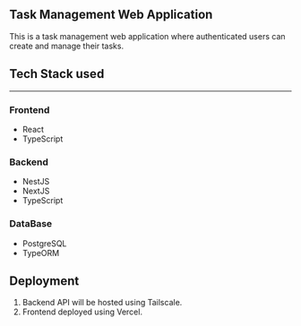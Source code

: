 ## Task Management Web Application

This is a task management web application where authenticated users can create and manage their tasks.

## Tech Stack used

---

### Frontend

- React
- TypeScript

### Backend

- NestJS
- NextJS
- TypeScript

### DataBase

- PostgreSQL
- TypeORM

## Deployment

1. Backend API will be hosted using Tailscale.
2. Frontend deployed using Vercel.
